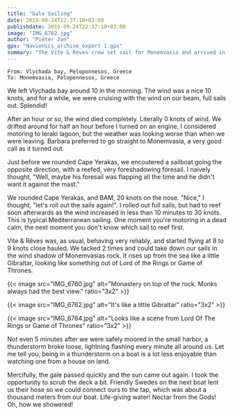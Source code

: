 ```yaml
---
title: "Gale Sailing"
date: 2019-09-24T22:37:10+03:00
publishdate: 2019-09-24T22:37:10+03:00
image: "IMG_6762.jpg"
author: "Pieter Jan"
gpx: "Navionics_archive_export 1.gpx"
summary: "The Vite & Rêves crew set sail for Monemvasia and arrived in a Gale, just before a thunderstorm broke loose."
---
```


`From: Vlychada bay, Peloponnesos, Greece`<br/>
`To: Monemvasia, Peloponnesos, Greece`

We left Vlychada bay around 10 in the morning. The wind was a nice 10 knots, and for a while, we were cruising with the wind on our beam, full sails out. Splendid!

After an hour or so, the wind died completely. Literally 0 knots of wind. We drifted around for half an hour before I turned on an engine. I considered motoring to Ieraki lagoon, but the weather was looking worse than when we were leaving. Barbara preferred to go straight to Monemvasia, a very good call as it turned out.

Just before we rounded Cape Yerakas, we encoutered a sailboat going the opposite direction, with a reefed, very foreshadowing foresail. I naively thought, "Well, maybe his foresail was flapping all the time and he didn't want it against the mast."

We rounded Cape Yerakas, and BAM, 20 knots on the nose. "Nice," I thought, "let's roll out the sails again!". I rolled out full sails, but had to reef soon afterwards as the wind increased in less than 10 minutes to 30 knots. This is typical Mediterranean sailing. One moment you're motoring in a dead calm, the next moment you don't know which sail to reef first.

Vite & Rêves was, as usual, behaving very reliably, and started flying at 8 to 9 knots close hauled. We tacked 2 times and could take down our sails in the wind shadow of Monemvasias rock. It rises up from the sea like a little Gibraltar, looking like something out of Lord of the Rings or Game of Thrones.

{{< image src="IMG_6760.jpg" alt="Monastery on top of the rock. Monks always had the best view." ratio="3x2" >}}

{{< image src="IMG_6762.jpg" alt="It's like a little Gibraltar" ratio="3x2" >}}

{{< image src="IMG_6764.jpg" alt="Looks like a scene from Lord Of The Rings or Game of Thrones" ratio="3x2" >}}

Not even 5 minutes after we were safely moored in the small harbor, a thunderstorm broke loose, lightning flashing every minute all around us. Let me tell you, being in a thunderstorm on a boat is a lot less enjoyable than watching one from a house on land.

Mercifully, the gale passed quickly and the sun came out again. I took the opportunity to scrub the deck a bit. Friendly Swedes on the next boat lent us their hose so we could connect ours to the tap, which was about a thousand meters from our boat. Life-giving water! Nectar from the Gods! Oh, how we showered!
